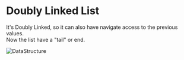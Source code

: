 # Doubly Linked List
It's Doubly Linked, so it can also have navigate access to the previous values. <br>
Now the list have a "tail" or end.

![DataStructure](https://user-images.githubusercontent.com/88002748/169551985-adfe3c6d-9aa2-4a7b-aa3b-84ce0f460e37.png)
